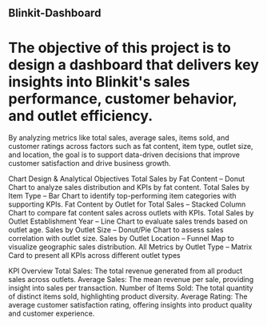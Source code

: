 ## Blinkit-Dashboard
# The objective of this project is to design a dashboard that  delivers key insights into Blinkit's sales performance, customer  behavior, and outlet efficiency.
By analyzing metrics like total
 sales, average sales, items sold, and customer ratings across
 factors such as fat content, item type, outlet size, and location,
 the goal is to support data-driven decisions that improve
 customer satisfaction and drive business growth.

 Chart Design & Analytical Objectives
 Total Sales by Fat Content – Donut Chart to analyze sales distribution and KPIs by fat
 content.
 Total Sales by Item Type – Bar Chart to identify top-performing item categories with
 supporting KPIs.
 Fat Content by Outlet for Total Sales – Stacked Column Chart to compare fat content
 sales across outlets with KPIs.
 Total Sales by Outlet Establishment Year – Line Chart to evaluate sales trends based
 on outlet age.
 Sales by Outlet Size – Donut/Pie Chart to assess sales correlation with outlet size.
 Sales by Outlet Location – Funnel Map to visualize geographic sales distribution.
 All Metrics by Outlet Type – Matrix Card to present all KPIs across different outlet
 types

 KPI Overview
 Total Sales: The total revenue generated from all product sales
 across outlets.
 Average Sales: The mean revenue per sale, providing insight
 into sales per transaction.
 Number of Items Sold: The total quantity of distinct items
 sold, highlighting product diversity.
 Average Rating: The average customer satisfaction rating,
 offering insights into product quality and customer
 experience.

